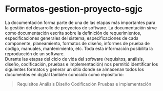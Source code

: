 # Formatos-gestion-proyecto-sgjc
La documentación forma parte de una de las etapas más importantes para la gestión del desarrollo de proyectos de software. La documentación sirve como documentación escrita sobre la definición de requerimientos, especificaciones generales del sistema, especificaciones de cada componente, planeamiento, formatos de diseño, informes de prueba de código, manuales, mantenimiento, etc.  Toda esta información posibilita la reproducción de un software.  
Durante las etapas del ciclo de vida del software (requisitos, análisis, diseño, codificación, pruebas e implementación) nos permitió identificar los siguientes formatos y generar un sitio donde se almacenan todos los documentos en digital también conocido como repositorio:
  >Requisitos 
  >Análisis 
  >Diseño 
  >Codificación 
  >Pruebas e implementación
